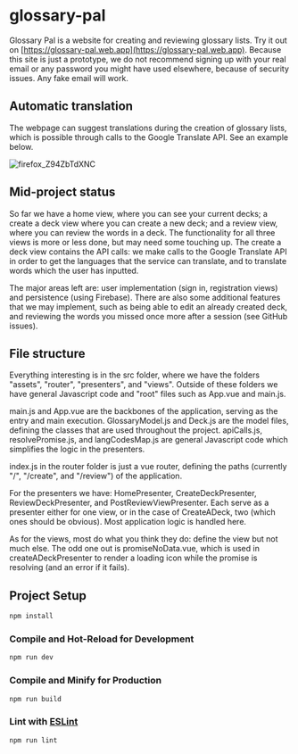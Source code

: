 # glossary-pal

Glossary Pal is a website for creating and reviewing glossary lists. Try it out on [https://glossary-pal.web.app](https://glossary-pal.web.app). Because this site is just a prototype, we do not recommend signing up with your real email or any password you might have used elsewhere, because of security issues. Any fake email will work.

## Automatic translation

The webpage can suggest translations during the creation of glossary lists, which is possible through calls to the Google Translate API. See an example below.

![firefox_Z94ZbTdXNC](https://user-images.githubusercontent.com/45148959/205668260-98f8a0eb-dedf-495d-bb7a-25c8e757e2a3.gif)

## Mid-project status
So far we have a home view, where you can see your current decks; a create a deck view where you can create a new deck; and a review view, where you can review the words in a deck. The functionality for all three views is more or less done, but may need some touching up. The create a deck view contains the API calls: we make calls to the Google Translate API in order to get the languages that the service can translate, and to translate words which the user has inputted.

The major areas left are: user implementation (sign in, registration views) and persistence (using Firebase). There are also some additional features that we may implement, such as being able to edit an already created deck, and reviewing the words you missed once more after a session (see GitHub issues).

## File structure
Everything interesting is in the src folder, where we have the folders "assets", "router", "presenters", and "views". Outside of these folders we have general Javascript code and "root" files such as App.vue and main.js.

main.js and App.vue are the backbones of the application, serving as the entry and main execution. GlossaryModel.js and Deck.js are the model files, defining the classes that are used throughout the project. apiCalls.js, resolvePromise.js, and langCodesMap.js are general Javascript code which simplifies the logic in the presenters.

index.js in the router folder is just a vue router, defining the paths (currently "/", "/create", and "/review") of the application.

For the presenters we have: HomePresenter, CreateDeckPresenter, ReviewDeckPresenter, and PostReviewViewPresenter. Each serve as a presenter either for one view, or in the case of CreateADeck, two (which ones should be obvious). Most application logic is handled here.

As for the views, most do what you think they do: define the view but not much else. The odd one out is promiseNoData.vue, which is used in createADeckPresenter to render a loading icon while the promise is resolving (and an error if it fails). 

## Project Setup

```sh
npm install
```

### Compile and Hot-Reload for Development

```sh
npm run dev
```

### Compile and Minify for Production

```sh
npm run build
```

### Lint with [ESLint](https://eslint.org/)

```sh
npm run lint
```
